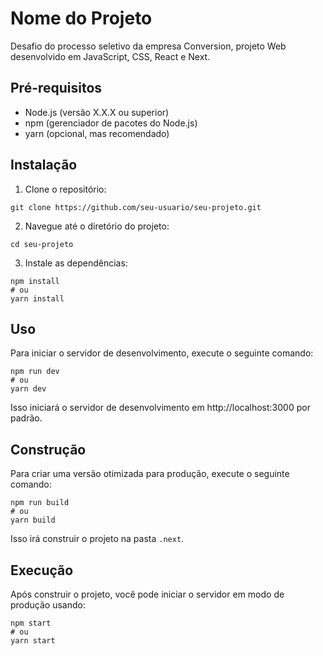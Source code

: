 # Nome do Projeto

Desafio do processo seletivo da empresa Conversion, projeto Web desenvolvido em JavaScript, CSS, React e Next.

## Pré-requisitos

- Node.js (versão X.X.X ou superior)
- npm (gerenciador de pacotes do Node.js)
- yarn (opcional, mas recomendado)

## Instalação

1. Clone o repositório:

```
git clone https://github.com/seu-usuario/seu-projeto.git
```

2. Navegue até o diretório do projeto:

```
cd seu-projeto
```

3. Instale as dependências:

```
npm install
# ou
yarn install
```

## Uso

Para iniciar o servidor de desenvolvimento, execute o seguinte comando:

```
npm run dev
# ou
yarn dev
```

Isso iniciará o servidor de desenvolvimento em http://localhost:3000 por padrão.

## Construção

Para criar uma versão otimizada para produção, execute o seguinte comando:

```
npm run build
# ou
yarn build
```

Isso irá construir o projeto na pasta `.next`.

## Execução

Após construir o projeto, você pode iniciar o servidor em modo de produção usando:

```
npm start
# ou
yarn start
```
